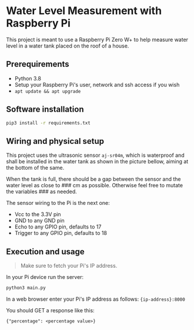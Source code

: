 # Water Level Measurement with Raspberry Pi

This project is meant to use a Raspberry Pi Zero W+ to help measure water level in a water tank placed on the roof of a house.


## Prerequirements

* Python 3.8
* Setup your Raspberry Pi's user, network and ssh access if you wish
* `apt update && apt upgrade`

## Software installation

```bash
pip3 install -r requirements.txt
```

## Wiring and physical setup

This project uses the ultrasonic sensor `aj-sr04m`, which is waterproof and shall be installed in the water tank as shown in the picture bellow, aiming at the bottom of the same.

When the tank is full, there should be a gap between the sensor and the water level as close to ### cm as possible. Otherwise feel free to mutate the variables ### as needed.

The sensor wiring to the Pi is the next one:
* Vcc to the 3.3V pin
* GND to any GND pin
* Echo to any GPIO pin, defaults to 17
* Trigger to any GPIO pin, defaults to 18


## Execution and usage

> Make sure to fetch your Pi's IP address.

In your Pi device run the server:

```bash
python3 main.py
```

In a web browser enter your Pi's IP address as follows: `{ip-address}:8000`

You should GET a response like this:

```plain
{"percentage": <percentage value>}
```